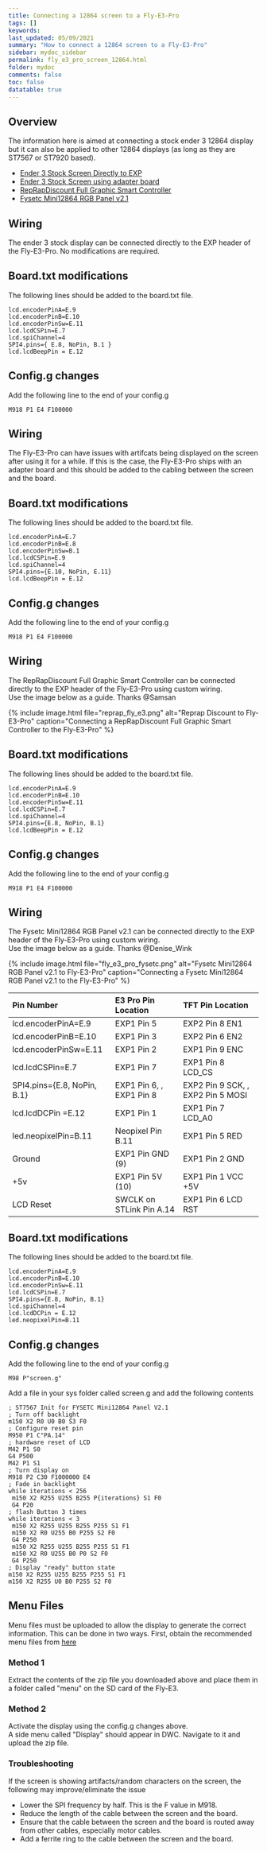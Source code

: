 ```yaml
---
title: Connecting a 12864 screen to a Fly-E3-Pro
tags: []
keywords: 
last_updated: 05/09/2021
summary: "How to connect a 12864 screen to a Fly-E3-Pro"
sidebar: mydoc_sidebar
permalink: fly_e3_pro_screen_12864.html
folder: mydoc
comments: false
toc: false
datatable: true
---
```


## Overview

The information here is aimed at connecting a stock ender 3 12864 display but it can also be applied to other 12864 displays (as long as they are ST7567 or ST7920 based). 

<ul id="profileTabs" class="nav nav-tabs">
    <li class="active"><a class="noCrossRef" href="#e3stock" data-toggle="tab">Ender 3 Stock Screen Directly to EXP</a></li>
    <li><a class="noCrossRef" href="#e3adapter" data-toggle="tab">Ender 3 Stock Screen using adapter board</a></li>
    <li><a class="noCrossRef" href="#reprap" data-toggle="tab">RepRapDiscount Full Graphic Smart Controller</a></li>
    <li><a class="noCrossRef" href="#fysetc" data-toggle="tab">Fysetc Mini12864 RGB Panel v2.1</a></li>
</ul>
  <div class="tab-content">
<div role="tabpanel" class="tab-pane active" id="e3stock" markdown="1">

## Wiring

The ender 3 stock display can be connected directly to the EXP header of the Fly-E3-Pro. No modifications are required.

## Board.txt modifications

The following lines should be added to the board.txt file.

```
lcd.encoderPinA=E.9
lcd.encoderPinB=E.10
lcd.encoderPinSw=E.11
lcd.lcdCSPin=E.7
lcd.spiChannel=4
SPI4.pins={ E.8, NoPin, B.1 }
lcd.lcdBeepPin = E.12
```

## Config.g changes

Add the following line to the end of your config.g

```
M918 P1 E4 F100000
```

</div>

<div role="tabpanel" class="tab-pane" id="e3adapter" markdown="1">

## Wiring

The Fly-E3-Pro can have issues with artifcats being displayed on the screen after using it for a while. If this is the case, the Fly-E3-Pro ships with an adapter board and this should be added to the cabling between the screen and the board.  

## Board.txt modifications

The following lines should be added to the board.txt file.

```
lcd.encoderPinA=E.7
lcd.encoderPinB=E.8
lcd.encoderPinSw=B.1
lcd.lcdCSPin=E.9
lcd.spiChannel=4
SPI4.pins={E.10, NoPin, E.11}
lcd.lcdBeepPin = E.12
```

## Config.g changes

Add the following line to the end of your config.g

```
M918 P1 E4 F100000
```

</div>

<div role="tabpanel" class="tab-pane" id="reprap" markdown="1">

## Wiring

The RepRapDiscount Full Graphic Smart Controller can be connected directly to the EXP header of the Fly-E3-Pro using custom wiring.  
Use the image below as a guide. Thanks @Samsan

{% include image.html file="reprap_fly_e3.png" alt="Reprap Discount to Fly-E3-Pro" caption="Connecting a RepRapDiscount Full Graphic Smart Controller to the Fly-E3-Pro" %}

## Board.txt modifications

The following lines should be added to the board.txt file.

```
lcd.encoderPinA=E.9
lcd.encoderPinB=E.10
lcd.encoderPinSw=E.11
lcd.lcdCSPin=E.7
lcd.spiChannel=4
SPI4.pins={E.8, NoPin, B.1}
lcd.lcdBeepPin = E.12
```

## Config.g changes

Add the following line to the end of your config.g

```
M918 P1 E4 F100000
```

</div>

<div role="tabpanel" class="tab-pane" id="fysetc" markdown="1">

## Wiring

The Fysetc Mini12864 RGB Panel v2.1 can be connected directly to the EXP header of the Fly-E3-Pro using custom wiring.  
Use the image below as a guide. Thanks @Denise_Wink

{% include image.html file="fly_e3_pro_fysetc.png" alt="Fysetc Mini12864 RGB Panel v2.1 to Fly-E3-Pro" caption="Connecting a Fysetc Mini12864 RGB Panel v2.1 to the Fly-E3-Pro" %}

<div class="datatable-begin"></div>

|Pin Number|E3 Pro Pin Location|TFT Pin Location|
| :------------- |:-------------|:-------------|
|lcd.encoderPinA=E.9|EXP1 Pin 5|EXP2 Pin 8 EN1|
|lcd.encoderPinB=E.10|EXP1 Pin 3|EXP2 Pin 6 EN2|
|lcd.encoderPinSw=E.11|EXP1 Pin 2|EXP1 Pin 9 ENC|
|lcd.lcdCSPin=E.7|EXP1 Pin 7|EXP1 Pin 8 LCD_CS|
|SPI4.pins={E.8, NoPin, B.1}|EXP1 Pin 6, , EXP1 Pin 8|EXP2 Pin 9 SCK, , EXP2 Pin 5 MOSI|
|lcd.lcdDCPin =E.12|EXP1 Pin 1|EXP1 Pin 7 LCD_A0|
|led.neopixelPin=B.11|Neopixel Pin B.11|EXP1 Pin 5 RED|
|Ground|EXP1 Pin GND (9)|EXP1 Pin 2 GND|
|+5v|EXP1 Pin 5V (10)|EXP1 Pin 1 VCC +5V|
|LCD Reset|SWCLK on STLink Pin A.14|EXP1 Pin 6 LCD RST|

<div class="datatable-end"></div>

## Board.txt modifications

The following lines should be added to the board.txt file.

```
lcd.encoderPinA=E.9
lcd.encoderPinB=E.10
lcd.encoderPinSw=E.11
lcd.lcdCSPin=E.7
SPI4.pins={E.8, NoPin, B.1}
lcd.spiChannel=4
lcd.lcdDCPin = E.12
led.neopixelPin=B.11
```

## Config.g changes

Add the following line to the end of your config.g

```
M98 P"screen.g"
```

Add a file in your sys folder called screen.g and add the following contents
```
; ST7567 Init for FYSETC Mini12864 Panel V2.1
; Turn off backlight
m150 X2 R0 U0 B0 S3 F0
; Configure reset pin
M950 P1 C"PA.14"
; hardware reset of LCD
M42 P1 S0
G4 P500
M42 P1 S1
; Turn display on
M918 P2 C30 F1000000 E4
; Fade in backlight
while iterations < 256
 m150 X2 R255 U255 B255 P{iterations} S1 F0
 G4 P20
; flash Button 3 times
while iterations < 3
 m150 X2 R255 U255 B255 P255 S1 F1
 m150 X2 R0 U255 B0 P255 S2 F0
 G4 P250
 m150 X2 R255 U255 B255 P255 S1 F1
 m150 X2 R0 U255 B0 P0 S2 F0
 G4 P250
; Display "ready" button state
m150 X2 R255 U255 B255 P255 S1 F1
m150 X2 R255 U0 B0 P255 S2 F0
```

</div>

</div>

## Menu Files

Menu files must be uploaded to allow the display to generate the correct information. This can be done in two ways.
First, obtain the recommended menu files from [here](https://github.com/jadonmmiller/UltimateDuetMenuSystem/releases/)

### Method 1

Extract the contents of the zip file you downloaded above and place them in a folder called "menu" on the SD card of the Fly-E3. 

### Method 2

Activate the display using the config.g changes above.  
A side menu called "Display" should appear in DWC. Navigate to it and upload the zip file.  

### Troubleshooting

If the screen is showing artifacts/random characters on the screen, the following may improve/eliminate the issue

* Lower the SPI frequency by half. This is the F value in M918.  
* Reduce the length of the cable between the screen and the board.  
* Ensure that the cable between the screen and the board is routed away from other cables, especially motor cables.  
* Add a ferrite ring to the cable between the screen and the board.  